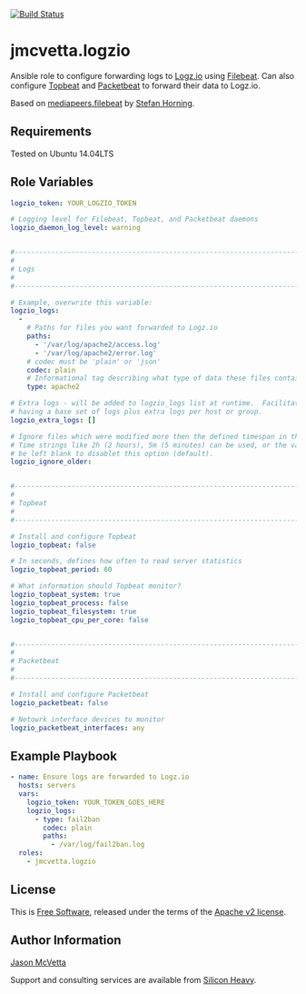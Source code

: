 [![Build Status](https://travis-ci.org/jmcvetta/ansible-logzio.svg?branch=master)](https://travis-ci.org/jmcvetta/ansible-logzio)

jmcvetta.logzio
===============

Ansible role to configure forwarding logs to [Logz.io](http://logz.io) using
[Filebeat](https://www.elastic.co/products/beats/filebeat).  Can also configure
[Topbeat](https://www.elastic.co/products/beats/topbeat) and
[Packetbeat](https://www.elastic.co/products/beats/packetbeat) to forward their
data to Logz.io.

Based on [mediapeers.filebeat](https://galaxy.ansible.com/mediapeers/filebeat)
by [Stefan Horning](mailto:horning@mediapeers.com).


Requirements
------------

Tested on Ubuntu 14.04LTS


Role Variables
--------------

```yaml
logzio_token: YOUR_LOGZIO_TOKEN

# Logging level for Filebeat, Topbeat, and Packetbeat daemons
logzio_daemon_log_level: warning


#-------------------------------------------------------------------------------
#
# Logs
#
#-------------------------------------------------------------------------------

# Example, overwrite this variable:
logzio_logs:
  - 
    # Paths for files you want forwarded to Logz.io
    paths:
      - '/var/log/apache2/access.log'
      - '/var/log/apache2/error.log'
    # codec must be 'plain' or 'json'
    codec: plain 
    # Informational tag describing what type of data these files contain
    type: apache2

# Extra logs - will be added to logzio_logs list at runtime.  Facilitates
# having a base set of logs plus extra logs per host or group.
logzio_extra_logs: []

# Ignore files which were modified more then the defined timespan in the past.
# Time strings like 2h (2 hours), 5m (5 minutes) can be used, or the value can 
# be left blank to disablet this option (default).
logzio_ignore_older: 


#-------------------------------------------------------------------------------
#
# Topbeat
#
#-------------------------------------------------------------------------------

# Install and configure Topbeat
logzio_topbeat: false

# In seconds, defines how often to read server statistics
logzio_topbeat_period: 60

# What information should Topbeat monitor?
logzio_topbeat_system: true
logzio_topbeat_process: false
logzio_topbeat_filesystem: true
logzio_topbeat_cpu_per_core: false


#-------------------------------------------------------------------------------
#
# Packetbeat
#
#-------------------------------------------------------------------------------

# Install and configure Packetbeat
logzio_packetbeat: false

# Netowrk interface devices to monitor
logzio_packetbeat_interfaces: any
```


Example Playbook
----------------

```yaml
- name: Ensure logs are forwarded to Logz.io
  hosts: servers
  vars:
    logzio_token: YOUR_TOKEN_GOES_HERE
	logzio_logs:
      - type: fail2ban
	    codec: plain
        paths:
          - /var/log/fail2ban.log
  roles:
    - jmcvetta.logzio
```


License
-------

This is [Free Software](http://www.gnu.org/philosophy/free-sw.en.html),
released under the terms of the [Apache v2 license](LICENSE).


Author Information
------------------

[Jason McVetta](mailto:jason.mcvetta@gmail.com)

Support and consulting services are available from [Silicon
Heavy](http://siliconheavy.com).
